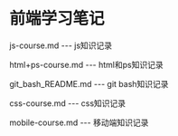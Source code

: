 # 前端学习笔记   

js-course.md  --- js知识记录   

html+ps-course.md --- html和ps知识记录    
   
git_bash_README.md --- git bash知识记录   

css-course.md --- css知识记录   

mobile-course.md --- 移动端知识记录